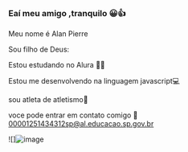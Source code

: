 ### Eaí meu amigo ,tranquilo  😀👍

Meu nome é Alan Pierre

Sou filho de Deus:

Estou estudando no Alura 👨‍🎓

Estou me desenvolvendo na linguagem javascript💻

sou atleta de atletismo🏃

voce pode entrar em contato comigo 📧 00001251434312sp@al.educacao.sp.gov.br









![]![image](https://github.com/Alanpierr/Alanpierr/assets/170682698/f621d100-2e75-43aa-98ba-6a30d1cb63a4)







